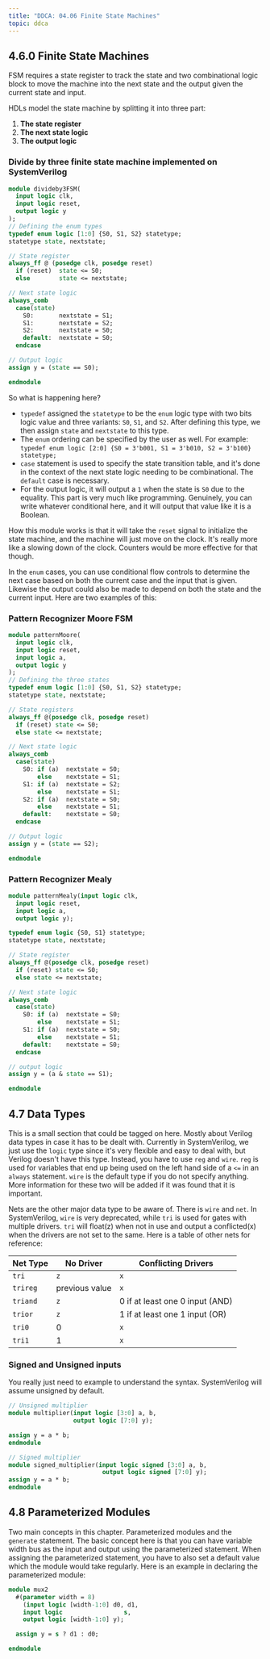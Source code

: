 ```yaml
---
title: "DDCA: 04.06 Finite State Machines"
topic: ddca
---
```


## 4.6.0 Finite State Machines

FSM requires a state register to track the state and two combinational logic block to move the machine into the next state and the output given the current state and input.

HDLs model the state machine by splitting it into three part:

1. **The state register**
2. **The next state logic**
3. **The output logic**

### Divide by three finite state machine implemented on SystemVerilog

```SystemVerilog
module divideby3FSM(
  input logic clk,
  input logic reset,
  output logic y
);
// Defining the enum types
typedef enum logic [1:0] {S0, S1, S2} statetype;
statetype state, nextstate;

// State register
always_ff @ (posedge clk, posedge reset)
  if (reset)  state <= S0;
  else        state <= nextstate;

// Next state logic
always_comb
  case(state)
    S0:       nextstate = S1;
    S1:       nextstate = S2;
    S2:       nextstate = S0;
    default:  nextstate = S0;
  endcase

// Output logic
assign y = (state == S0);

endmodule
```

So what is happening here?

- `typedef` assigned the `statetype` to be the `enum` logic type with two bits logic value and three variants: `S0`, `S1`, and `S2`. After defining this type, we then assign `state` and `nextstate` to this type.
- The `enum` ordering can be specified by the user as well. For example: `typedef enum logic [2:0] {S0 = 3'b001, S1 = 3'b010, S2 = 3'b100} statetype;`
- `case` statement is used to specify the state transition table, and it's done in the context of the next state logic needing to be combinational. The `default` case is necessary.
- For the output logic, it will output a `1` when the state is `S0` due to the equality. This part is very much like programming. Genuinely, you can write whatever conditional here, and it will output that value like it is a Boolean.

How this module works is that it will take the `reset` signal to initialize the state machine, and the machine will just move on the clock. It's really more like a slowing down of the clock. Counters would be more effective for that though.

In the `enum` cases, you can use conditional flow controls to determine the next case based on both the current case and the input that is given. Likewise the output could also be made to depend on both the state and the current input. Here are two examples of this:

### Pattern Recognizer Moore FSM

```SystemVerilog
module patternMoore(
  input logic clk,
  input logic reset,
  input logic a,
  output logic y
);
// Defining the three states
typedef enum logic [1:0] {S0, S1, S2} statetype;
statetype state, nextstate;

// State registers
always_ff @(posedge clk, posedge reset)
  if (reset) state <= S0;
  else state <= nextstate;

// Next state logic
always_comb
  case(state)
    S0: if (a)  nextstate = S0;
        else    nextstate = S1;
    S1: if (a)  nextstate = S2;
        else    nextstate = S1;
    S2: if (a)  nextstate = S0;
        else    nextstate = S1;
    default:    nextstate = S0;
  endcase

// Output logic
assign y = (state == S2);

endmodule
```

### Pattern Recognizer Mealy

```SystemVerilog
module patternMealy(input logic clk,
  input logic reset,
  input logic a,
  output logic y);

typedef enum logic {S0, S1} statetype;
statetype state, nextstate;

// State register
always_ff @(posedge clk, posedge reset)
  if (reset) state <= S0;
  else state <= nextstate;

// Next state logic
always_comb
  case(state)
    S0: if (a)  nextstate = S0;
        else    nextstate = S1;
    S1: if (a)  nextstate = S0;
        else    nextstate = S1;
    default:    nextstate = S0;
  endcase

// output logic
assign y = (a & state == S1);

endmodule
```

## 4.7 Data Types

This is a small section that could be tagged on here. Mostly about Verilog data types in case it has to be dealt with. Currently in SystemVerilog, we just use the `logic` type since it's very flexible and easy to deal with, but Verilog doesn't have this type. Instead, you have to use `reg` and `wire`. `reg` is used for variables that end up being used on the left hand side of a `<=` in an `always` statement. `wire` is the default type if you do not specify anything. More information for these two will be added if it was found that it is important.

Nets are the other major data type to be aware of. There is `wire` and `net`. In SystemVerilog, `wire` is very deprecated, while `tri` is used for gates with multiple drivers. `tri` will float(z) when not in use and output a conflicted(x) when the drivers are not set to the same. Here is a table of other nets for reference:

| Net Type | No Driver | Conflicting Drivers |
| --- | --- | --- |
| `tri` | `z` | `x` |
| `trireg` | previous value | `x` |
| `triand` | `z` | 0 if at least one 0 input (AND) |
| `trior` | `z` | 1 if at least one 1 input (OR) |
| `tri0` | 0 | `x` |
| `tri1` | 1 | `x` |


### Signed and Unsigned inputs

You really just need to example to understand the syntax. SystemVerilog will assume unsigned by default.

```SystemVerilog
// Unsigned multiplier
module multiplier(input logic [3:0] a, b,
                  output logic [7:0] y);

assign y = a * b;
endmodule

// Signed multiplier
module signed_multiplier(input logic signed [3:0] a, b,
                          output logic signed [7:0] y);
assign y = a * b;
endmodule
```

## 4.8 Parameterized Modules

Two main concepts in this chapter. Parameterized modules and the `generate` statement. The basic concept here is that you can have variable width bus as the input and output using the parameterized statement. When assigning the parameterized statement, you have to also set a default value which the module would take regularly. Here is an example in declaring the parameterized module:

```SystemVerilog
module mux2
  #(parameter width = 8)
    (input logic [width-1:0] d0, d1,
    input logic                 s,
    output logic [width-1:0] y);

  assign y = s ? d1 : d0;

endmodule

```
